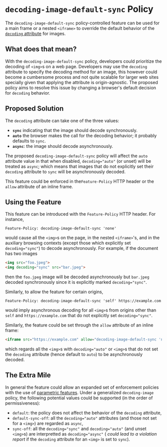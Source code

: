 `decoding-image-default-sync` Policy
===========

The `decoding-image-default-sync` policy-controlled feature can be used for a main frame or a nested `<iframe>` to override the default behavior of the [`decoding` attribute](https://html.spec.whatwg.org/multipage/embedded-content.html#attr-img-decoding) for images.

What does that mean?
------------
With the `decoding-image-default-sync` policy, developers could prioritize the decoding of `<img>`s on a web page.
Developers may use the `decoding` attribute to specify the decoding method for an image, this however could become a cumbersome process and not quite scalable for larger web sites specially given that applying the attribute is origin-agnostic. The proposed policy aims to resolve this issue by changing a browser's default decision for `decoding` behavior.

Proposed Solution
------------
The `decoding` attribute can take one of the three values:
  * **`sync`** indicating that the image should decode synchronously.
  * **`auto`** the browser makes the call for the decoding behavior; it probably defaults to `sync`.
  * **`async`**: the image should decode asynchronously.

The proposed `decoding-image-default-sync` policy will affect the `auto` attribute value in that when disabled,
`decoding="auto"` (or unset) will be treated as `async`; which means that images that do not explicitly set their `decoding` attribute to `sync` will be asynchronously decoded.
  
This feature could be enforced in the`Feature-Policy` HTTP header or the `allow` attribute of an inline frame.

Using the Feature
-------------

This feature can be introduced with the `Feature-Policy` HTTP header. For instance,
```HTTP
Feature-Policy: decoding-image-default-sync 'none'
```
would cause all the `<img>`s on the page, in the nested `<iframe>`'s, and in the auxiliary browsing contexts (except
those which explicitly set `decoding="sync"`) to decode asynchronously. For example, if the document has two images
```HTML
<img src="foo.jpeg">
<img decoding="sync" src="bar.jpeg">
```
then the `foo.jpeg` image will be decoded asynchronously but `bar.jpeg` decoded synchronously since it is explicitly marked `decoding="sync"`.

Similarly, to allow the feature for certain origins,
```HTTP
Feature-Policy: decoding-image-default-sync 'self' https://example.com
```
would imply asynchronous decoding for all `<img>`s from origins other than `self` and `https://example.com` that do not explicitly set
`decoding="sync"`.
<!--(!)-->
Similarly, the feature could be set through the `allow` attribute of an inline frame:
```HTML
<iframe src="https://example.com" allow="decoding-image-default-sync 'none'"></iframe>
```
which regards all the `<img>`s with `decoding="auto"` or `<img>`s that do not set the `decoding` attribute (hence default to `auto`)
to be asynchronously decoded.

The Extra Mile
-----------
In general the feature could allow an expanded set of enforcement policies with the use of
[parametric features](https://github.com/WICG/feature-policy/issues/163). Under a generalized `decoding-image` policy,
the following potential values could be supported (in the order of permissiveness):
  * `default`: the policy does not affect the behavior of the `decoding` attribute,
  * `default-sync-off`: all the `decoding="auto"` attributes (and those not set for a `<img>`) are regarded as `async`,
  * `sync-off`: all the `decoding="sync"` and `decoding="auto"` (and unset `<img>`s) are interpretted as `decoding="async"` (
  _could lead to a violation report_ if the `decoding` attribute for an `<img>` is set to `sync`).
